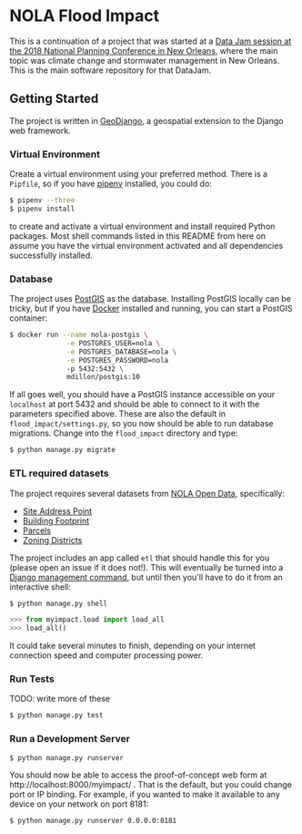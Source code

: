 # NOLA Flood Impact

This is a continuation of a project that was started at a [Data Jam session at the 2018 National Planning Conference in New Orleans](https://planning.org/conference/datajam/), where the main topic was climate change and stormwater management in New Orleans. This is the main software repository for that DataJam.

## Getting Started

The project is written in [GeoDjango](https://docs.djangoproject.com/en/2.0/ref/contrib/gis/), a geospatial extension to the Django web framework.

### Virtual Environment

Create a virtual environment using your preferred method. There is a `Pipfile`, so if you have [pipenv](https://docs.pipenv.org/) installed, you could do:

```bash
$ pipenv --three
$ pipenv install
```

to create and activate a virtual environment and install required Python packages. Most shell commands listed in this README from here on assume you have the virtual environment activated and all dependencies successfully installed.

### Database

The project uses [PostGIS](http://postgis.net) as the database. Installing PostGIS locally can be tricky, but if you have [Docker](https://www.docker.com/community-edition) installed and running, you can start a PostGIS container:

```bash
$ docker run --name nola-postgis \
              -e POSTGRES_USER=nola \
              -e POSTGRES_DATABASE=nola \
              -e POSTGRES_PASSWORD=nola
              -p 5432:5432 \
              mdillon/postgis:10
```

If all goes well, you should have a PostGIS instance accessible on your `localhost` at port 5432 and should be able to connect to it with the parameters specified above. These are also the default in `flood_impact/settings.py`, so you now should be able to run database migrations. Change into the `flood_impact` directory and type:

```bash
$ python manage.py migrate
```

### ETL required datasets

The project requires several datasets from [NOLA Open Data](https://data.nola.gov), specifically:

* [Site Address Point](https://data.nola.gov/d/awd4-9fzf)
* [Building Footprint](https://data.nola.gov/d/m3gg-u447)
* [Parcels](https://data.nola.gov/d/4tiv-n7fd)
* [Zoning Districts](https://data.nola.gov/d/25ka-xtj7)

The project includes an app called `etl` that should handle this for you (please open an issue if it does not!). This will eventually be turned into a [Django management command](https://docs.djangoproject.com/en/2.0/howto/custom-management-commands/), but until then you'll have to do it from an interactive shell:

```bash
$ python manage.py shell
```

```python
>>> from myimpact.load import load_all
>>> load_all()
```

It could take several minutes to finish, depending on your internet connection speed and computer processing power.

### Run Tests

TODO: write more of these

```bash
$ python manage.py test
```

### Run a Development Server

```bash
$ python manage.py runserver
```

You should now be able to access the proof-of-concept web form at http://localhost:8000/myimpact/ . That is the default, but you could change port or IP binding. For example, if you wanted to make it available to any device on your network on port 8181:

```bash
$ python manage.py runserver 0.0.0.0:8181
```
